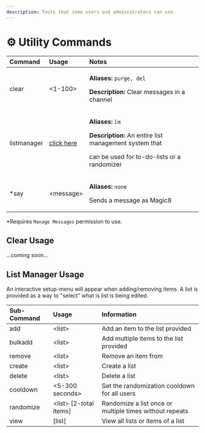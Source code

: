 ```yaml
---
description: Tools that some users and administrators can use.
---
```


# ⚙️ Utility Commands

<table>
  <thead>
    <tr>
      <th style="text-align:left">Command</th>
      <th style="text-align:left">Usage</th>
      <th style="text-align:left">Notes</th>
    </tr>
  </thead>
  <tbody>
    <tr>
      <td style="text-align:left">clear</td>
      <td style="text-align:left">&lt;1-100&gt;</td>
      <td style="text-align:left">
        <p><b>Aliases:</b>  <code>purge, del</code>
        </p>
        <p><b>Description:</b> Clear messages in a channel</p>
      </td>
    </tr>
    <tr>
      <td style="text-align:left">listmanager</td>
      <td style="text-align:left"><a href="utilities.md#list-manager-usage">click here</a>
      </td>
      <td style="text-align:left">
        <p><b>Aliases: </b><code>lm</code>
        </p>
        <p><b>Description: </b>An entire list management system that</p>
        <p>can be used for to-do-lists or a randomizer</p>
      </td>
    </tr>
    <tr>
      <td style="text-align:left">*say</td>
      <td style="text-align:left">&lt;message&gt;</td>
      <td style="text-align:left">
        <p><b>Aliases: </b><code>none</code>
        </p>
        <p>Sends a message as Magic8</p>
      </td>
    </tr>
  </tbody>
</table>

\*Requires `Manage Messages` permission to use.

## Clear Usage

...coming soon...

## List Manager Usage

An interactive setup-menu will appear when adding/removing items. A list is provided as a way to "select" what is list is being edited.

| Sub-Command | Usage | Information |
| :--- | :--- | :--- |
| add | &lt;list&gt; | Add an item to the list provided |
| bulkadd | &lt;list&gt; | Add multiple items to the list provided |
| remove | &lt;list&gt; | Remove an item from  |
| create | &lt;list&gt; | Create a list |
| delete | &lt;list&gt; | Delete a list |
| cooldown | &lt;5-300 seconds&gt; | Set the randomization cooldown for all users |
| randomize | &lt;list&gt; \[2-total items\] | Randomize a list once or multiple times without repeats |
| view | \[list\] | View all lists or items of a list |



